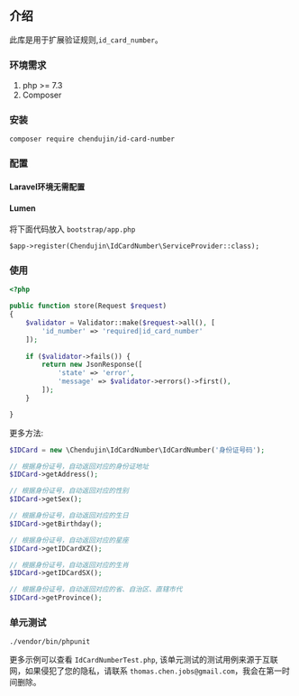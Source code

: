 ## 介绍

此库是用于扩展验证规则,`id_card_number`。

### 环境需求

1. php >= 7.3
2. Composer

### 安装

```shell script
composer require chendujin/id-card-number
```
### 配置

#### Laravel环境无需配置

#### Lumen

将下面代码放入 `bootstrap/app.php`

```shell script
$app->register(Chendujin\IdCardNumber\ServiceProvider::class);
```

### 使用

```php
<?php

public function store(Request $request)
{
    $validator = Validator::make($request->all(), [
        'id_number' => 'required|id_card_number'
    ]);
   
    if ($validator->fails()) {
        return new JsonResponse([
            'state' => 'error',
            'message' => $validator->errors()->first(),
        ]);
    }   

}
```

更多方法:

```php
$IDCard = new \Chendujin\IdCardNumber\IdCardNumber('身份证号码');

// 根据身份证号，自动返回对应的身份证地址
$IDCard->getAddress();

// 根据身份证号，自动返回对应的性别
$IDCard->getSex();

// 根据身份证号，自动返回对应的生日
$IDCard->getBirthday();

// 根据身份证号，自动返回对应的星座
$IDCard->getIDCardXZ();

// 根据身份证号，自动返回对应的生肖
$IDCard->getIDCardSX();

// 根据身份证号，自动返回对应的省、自治区、直辖市代
$IDCard->getProvince();
```

### 单元测试

```shell script
./vendor/bin/phpunit
```

更多示例可以查看 `IdCardNumberTest.php`, 该单元测试的测试用例来源于互联网，如果侵犯了您的隐私，请联系 `thomas.chen.jobs@gmail.com`，我会在第一时间删除。